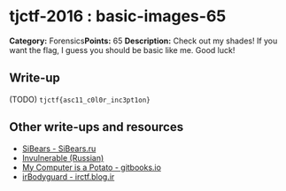 # tjctf-2016 : basic-images-65

**Category:** Forensics**Points:** 65
**Description:** Check out my shades! If you want the flag, I guess you should be basic like me. Good luck!

## Write-up

(TODO)
`tjctf{asc11_c0l0r_inc3pt1on}`

## Other write-ups and resources

* [SiBears - SiBears.ru](http://sibears.ru/labs/TJCTF-2016-Basic-Images/)
* [Invulnerable (Russian)](http://countersite.org/articles/steganography/97-grey-shades-tjctf2016.html)
* [My Computer is a Potato - gitbooks.io](https://bobacadodl.gitbooks.io/tjctf-2016-writeups/content/basic_images_65_pts.html)
* [irBodyguard - irctf.blog.ir]( http://irctf.blog.ir/1395/03/11/TJCTF-2016-Basic-Images)
